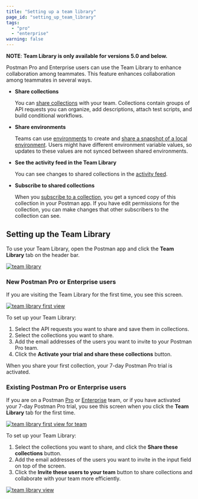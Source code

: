 ```yaml
---
title: "Setting up a team library"
page_id: "setting_up_team_library"
tags: 
  - "pro"
  - "enterprise"
warning: false
---
```


 **NOTE**: **Team Library is only available for versions 5.0 and below.**

Postman Pro and Enterprise users can use the Team Library to enhance collaboration among teammates. This feature enhances collaboration among teammates in several ways.

* **Share collections**
  
  You can [share collections](/docs/v6/postman/team_library/sharing#sharing-collections) with your team. Collections contain groups of API requests you can organize, add descriptions, attach test scripts, and build conditional workflows.
* **Share environments**
  
  Teams can use [environments](/docs/v6/postman/api_documentation/environments_and_environment_templates) to create and [share a snapshot of a local environment](/docs/v6/postman/team_library/sharing#sharing-environments). Users might have different environment variable values, so updates to these values are not synced between shared environments.
* **See the activity feed in the Team Library**
  
  You can see changes to shared collections in the [activity feed](/docs/postman/workspaces/activity_feed_and_restoring_collections/).
* **Subscribe to shared collections**
  
  When you [subscribe to a collection](/docs/v6/postman/team_library/sharing), you get a synced copy of this collection in your Postman app. If you have edit permissions for the collection, you can make changes that other subscribers to the collection can see.

## Setting up the Team Library

To use your Team Library, open the Postman app and click the **Team Library** tab on the header bar.

[![team library](https://s3.amazonaws.com/postman-static-getpostman-com/postman-docs/team_library.png)](https://s3.amazonaws.com/postman-static-getpostman-com/postman-docs/team_library.png)

### New Postman Pro or Enterprise users

If you are visiting the Team Library for the first time, you see this screen.

[![team library first view](https://s3.amazonaws.com/postman-static-getpostman-com/postman-docs/team_library_first_view.png)](https://s3.amazonaws.com/postman-static-getpostman-com/postman-docs/team_library_first_view.png)

To set up your Team Library:

1. Select the API requests you want to share and save them in collections.
1. Select the collections you want to share.
1. Add the email addresses of the users you want to invite to your Postman Pro team.
1. Click the **Activate your trial and share these collections** button.

When you share your first collection, your 7-day Postman Pro trial is activated.

### Existing Postman Pro or Enterprise users

If you are on a Postman [Pro](/docs/v6/pro/what_is_pro) or [Enterprise](/docs/v6/enterprise/intro_to_enterprise) team, or if you have activated your 7-day Postman Pro trial, you see this screen when you click the **Team Library** tab for the first time.

[![team library first view for team](https://s3.amazonaws.com/postman-static-getpostman-com/postman-docs/team_library_first_view_for_team.png)](https://s3.amazonaws.com/postman-static-getpostman-com/postman-docs/team_library_first_view_for_team.png)

To set up your Team Library:

1. Select the collections you want to share, and click the **Share these collections** button.
1. Add the email addresses of the users you want to invite in the input field on top of the screen.
1. Click the **Invite these users to your team** button to share collections and collaborate with your team more efficiently.

[![team library view](https://s3.amazonaws.com/postman-static-getpostman-com/postman-docs/team_library_view.png)](https://s3.amazonaws.com/postman-static-getpostman-com/postman-docs/team_library_view.png)
